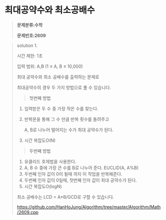 # 최대공약수와 최소공배수

> **문제분류:수학**
>
> **문제번호:2609**

> solution 1.
>
> 시간 제한: 1초
>
> 입력 범위: A,B (1 ≤ A, B ≤ 10,000)
>
> 최대 공약수와 최소 공배수를 출력하는 문제로 
>
> 최대공약수의 경우 두 가지 방법으로 풀 수 있습니다.
>
> > 첫번째 방법
>
> 1. 입력받은 두 수 중 가장 작은 수를 찾는다.
>
> 2. 반복문을 통해 그 수 만큼 반복 횟수를 돌려주고
>
>    A, B로 나누어 떨어지는 수가 최대 공약수가 된다.
>
> 3. 시간 복잡도O(N)
>
> > 두번째 방법
>
> 1. 유클리드 호제법을 사용한다.
> 2. A, B  수 중에 가장 큰 수를 B로 나누어 준다. EUCLID(A, A%B)
> 3. 두번째 인자 값이 0이 될때 까지 이 작업을 반복해준다. 
> 4. 두번째 인자 값이 0일때, 첫번째 인자 값이 최대 공약수가 된다.
> 5. 시간 복잡도O(logN)
>
>
>
> 최소 공배수는  LCD = A*B/GCD로 구할 수 있습니다.
>
>
> https://github.com/HanHoJung/Algorithm/tree/master/Algorithm/Math/2609.cpp
